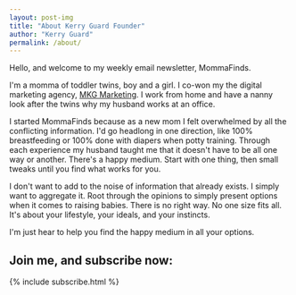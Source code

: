 ```yaml
---
layout: post-img
title: "About Kerry Guard Founder"
author: "Kerry Guard"
permalink: /about/
---
```


Hello, and welcome to my weekly email newsletter, MommaFinds.</p>

I'm a momma of toddler twins, boy and a girl. I co-won my the digital marketing agency, <a href="https://mkgmarketinginc.com">MKG Marketing</a>. I work from home and have a nanny look after the twins why my husband works at an office.</p>

I started MommaFinds because as a new mom I felt overwhelmed by all the conflicting information. I'd go headlong in one direction, like 100% breastfeeding or 100% done with diapers when potty training. Through each experience my husband taught me that it doesn't have to be all one way or another. There's a happy medium. Start with one thing, then small tweaks until you find what works for you.</p>

I don't want to add to the noise of information that already exists. I simply want to aggregate it. Root through the opinions to simply present options when it comes to raising babies. There is no right way. No one size fits all. It's about your lifestyle, your ideals, and your instincts.<p>

I'm just hear to help you find the happy medium in all your options.</p>

## Join me, and subscribe now:

{% include subscribe.html %}
